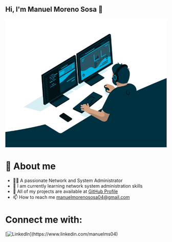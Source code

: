 ## Hi, I'm Manuel Moreno Sosa 👋
<img src="administrator.gif" width="600" height="400" />

# 💬 About me
  - 🙋‍♂️ A passionate Network and System Administrator
  - 🌱 I am currently learning network system administration skills
  - 👾 All of my projects are available at [GitHub Profile](https://github.com/Manuelms04)
  - 📫 How to reach me manuelmorenososa04@gmail.com

# Connect me with: 
[![LinkedIn]([https://upload.wikimedia.org/wikipedia/commons/0/01/LinkedIn_Logo_2023.svg](https://es.vecteezy.com/png/18930480-logotipo-de-linkedin-png-icono-de-linkedin-png-transparente))](https://www.linkedin.com/manuelms04)

